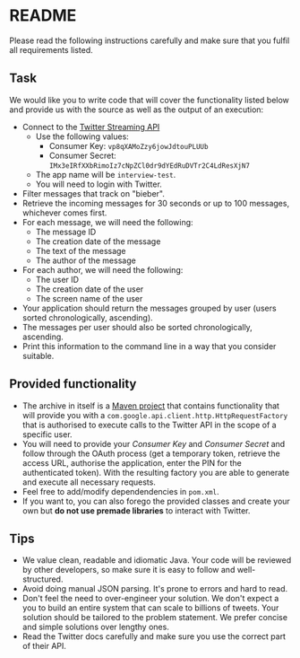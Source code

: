 # README #

Please read the following instructions carefully and make sure that you fulfil
all requirements listed.

## Task ##

We would like you to write code that will cover the functionality listed below
and provide us with the source as well as the output of an execution:

+ Connect to the [Twitter Streaming
  API](https://developer.twitter.com/en/docs/tweets/filter-realtime/overview)
    * Use the following values:
        + Consumer Key: `vp8qXAMoZzy6jowJdtouPLUUb`
        + Consumer Secret: `IMx3eIRfXXbRimoIz7cNpZCl0dr9dYEdRuDVTr2C4LdResXjN7`
    * The app name will be `interview-test`.
    * You will need to login with Twitter.
+ Filter messages that track on "bieber".
+ Retrieve the incoming messages for 30 seconds or up to 100 messages,
  whichever comes first.
+ For each message, we will need the following:
    * The message ID
    * The creation date of the message
    * The text of the message
    * The author of the message
+ For each author, we will need the following:
    * The user ID
    * The creation date of the user
    * The screen name of the user
+ Your application should return the messages grouped by user (users sorted
  chronologically, ascending).
+ The messages per user should also be sorted chronologically, ascending.
+ Print this information to the command line in a way that you consider
  suitable.

## Provided functionality ##

+ The archive in itself is a [Maven project](https://maven.apache.org/) that
  contains functionality that will provide you with a
  `com.google.api.client.http.HttpRequestFactory` that is authorised to execute
  calls to the Twitter API in the scope of a specific user.
+ You will need to provide your _Consumer Key_ and _Consumer Secret_ and follow
  through the OAuth process (get a temporary token, retrieve the access URL,
  authorise the application, enter the PIN for the authenticated token). With
  the resulting factory you are able to generate and execute all necessary
  requests.
+ Feel free to add/modify dependendencies in `pom.xml`.
+ If you want to, you can also forego the provided classes and create your own
  but **do not use premade libraries** to interact with Twitter.

## Tips ##

+ We value clean, readable and idiomatic Java. Your code will be reviewed by
  other developers, so make sure it is easy to follow and well-structured.
+ Avoid doing manual JSON parsing. It's prone to errors and hard to read.
+ Don't feel the need to over-engineer your solution. We don't expect a you to
  build an entire system that can scale to billions of tweets. Your solution
  should be tailored to the problem statement. We prefer concise and simple
  solutions over lengthy ones.
+ Read the Twitter docs carefully and make sure you use the correct part of
  their API.
